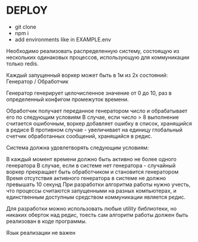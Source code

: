 # DEPLOY
- git clone
- npm i
- add environments like in EXAMPLE.env


Необходимо реализовать распределенную систему, состоящую из нескольких одинаковых процессов, использующую для коммуникации только redis.

Каждый запущенный воркер может быть в 1м из 2х состояний: Генератор / Обработчик

Генератор генерирует целочисленное значение от 0 до 10, раз в определенный конфигом промежуток времени.

Обработчик получает переданное генератором число и обрабатывает его по следующим условиям
В случае, если число > 8 выполнение считается ошибочным, воркер добавляет ошибку в список, хранящийся в редисе
В противном случае - увеличивает на единицу глобальный счетчик обработанных сообщений, хранящийся в редис.

Система должна удовлетворять следующим условиям:

В каждый момент времени должно быть активно не более одного генератора
В случае, если в системе нет генератора - случайный воркер прекращает быть обработчиком и становится генератором
Время отсутствия активного генератора в системе не должно превышать 10 секунд
При разработки алгоритма работы нужно учесть, что процессы считаются
запущенными на разных компьютерах, и единственным доступным средством коммуникации является редис.

Для разработки можно использовать любые utility библиотеки, но никаких оберток над редис,
тоесть сам алгоритм работы должен быть реализован в коде программы.

Язык реализации не важен

